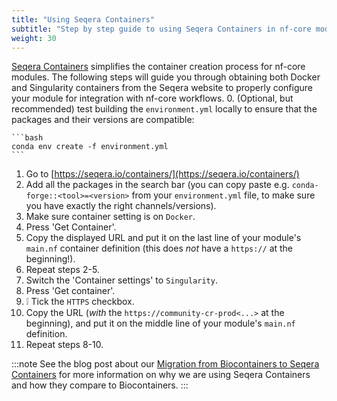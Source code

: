 ```yaml
---
title: "Using Seqera Containers"
subtitle: "Step by step guide to using Seqera Containers in nf-core modules"
weight: 30
---
```

[Seqera Containers](https://seqera.io/containers) simplifies the container creation process for nf-core modules. The following steps will guide you through obtaining both Docker and Singularity containers from the Seqera website to properly configure your module for integration with nf-core workflows.
0. (Optional, but recommended) test building the `environment.yml` locally to ensure that the packages and their versions are compatible:

    ```bash
    conda env create -f environment.yml
    ```

1. Go to [https://seqera.io/containers/](https://seqera.io/containers/)
2. Add all the packages in the search bar (you can copy paste e.g. `conda-forge::<tool>=<version>` from your `environment.yml` file, to make sure you have exactly the right channels/versions).
3. Make sure container setting is on `Docker`.
4. Press 'Get Container'.
5. Copy the displayed URL and put it on the last line of your module's `main.nf` container definition (this does _not_ have a `https://` at the beginning!).
6. Repeat steps 2-5.
7. Switch the 'Container settings' to `Singularity`.
8. Press 'Get container'.
9. :grey_exclamation: Tick the `HTTPS` checkbox.
10. Copy the URL (_with_ the `https://community-cr-prod<...>` at the beginning), and put it on the middle line of your module's `main.nf` definition.
11. Repeat steps 8-10.

:::note
See the blog post about our [Migration from Biocontainers to Seqera Containers](https://nf-co.re/blog/2024/seqera-containers-part-1) for more information on why we are using Seqera Containers and how they compare to Biocontainers.
:::
